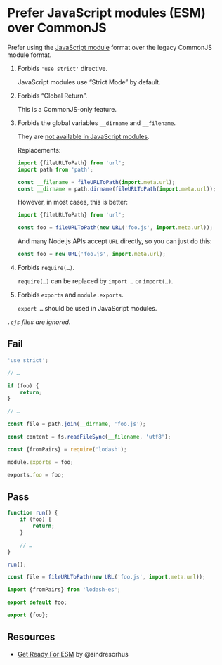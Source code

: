 # Prefer JavaScript modules (ESM) over CommonJS

<!-- Do not manually modify RULE_NOTICE part -->
<!-- RULE_NOTICE_START -->
<!-- RULE_NOTICE_END -->

Prefer using the [JavaScript module](https://developer.mozilla.org/en-US/docs/Web/JavaScript/Guide/Modules) format over the legacy CommonJS module format.

1. Forbids `'use strict'` directive.

	JavaScript modules use “Strict Mode” by default.

1. Forbids “Global Return”.

	This is a CommonJS-only feature.

1. Forbids the global variables `__dirname` and `__filename`.

	They are [not available in JavaScript modules](https://nodejs.org/api/esm.html#esm_no_filename_or_dirname).

	Replacements:

	```js
	import {fileURLToPath} from 'url';
	import path from 'path';

	const __filename = fileURLToPath(import.meta.url);
	const __dirname = path.dirname(fileURLToPath(import.meta.url));
	```

	However, in most cases, this is better:

	```js
	import {fileURLToPath} from 'url';

	const foo = fileURLToPath(new URL('foo.js', import.meta.url));
	```

	And many Node.js APIs accept `URL` directly, so you can just do this:

	```js
	const foo = new URL('foo.js', import.meta.url);
	```

1. Forbids `require(…)`.

	`require(…)` can be replaced by `import …` or `import(…)`.

1. Forbids `exports` and `module.exports`.

	`export …` should be used in JavaScript modules.

_`.cjs` files are ignored._

## Fail

```js
'use strict';

// …
```

```js
if (foo) {
	return;
}

// …
```

```js
const file = path.join(__dirname, 'foo.js');
```

```js
const content = fs.readFileSync(__filename, 'utf8');
```

```js
const {fromPairs} = require('lodash');
```

```js
module.exports = foo;
```

```js
exports.foo = foo;
```

## Pass

```js
function run() {
	if (foo) {
		return;
	}

	// …
}

run();
```

```js
const file = fileURLToPath(new URL('foo.js', import.meta.url));
```

```js
import {fromPairs} from 'lodash-es';
```

```js
export default foo;
```

```js
export {foo};
```

## Resources

- [Get Ready For ESM](https://blog.sindresorhus.com/get-ready-for-esm-aa53530b3f77) by @sindresorhus
